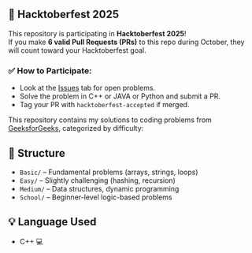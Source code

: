 ## 🎉 Hacktoberfest 2025

This repository is participating in **Hacktoberfest 2025**!  
If you make **6 valid Pull Requests (PRs)** to this repo during October, they will count toward your Hacktoberfest goal.  

### ✅ How to Participate:
- Look at the [Issues](../../issues) tab for open problems.
- Solve the problem in C++ or JAVA or Python and submit a PR.
- Tag your PR with `hacktoberfest-accepted` if merged.

This repository contains my solutions to coding problems from [GeeksforGeeks](https://www.geeksforgeeks.org/), categorized by difficulty:

## 📂 Structure

- `Basic/` – Fundamental problems (arrays, strings, loops)
- `Easy/` – Slightly challenging (hashing, recursion)
- `Medium/` – Data structures, dynamic programming
- `School/` – Beginner-level logic-based problems

## 💡 Language Used
- C++ 💻
